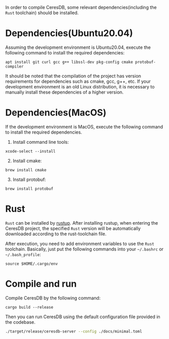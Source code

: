In order to compile CeresDB, some relevant dependencies(including the `Rust` toolchain) should be installed.

# Dependencies(Ubuntu20.04)
Assuming the development environment is Ubuntu20.04, execute the following command to install the required dependencies:
```shell
apt install git curl gcc g++ libssl-dev pkg-config cmake protobuf-compiler
```

It should be noted that the compilation of the project has version requirements for dependencies such as cmake, gcc, g++, etc. If your development environment is an old Linux distribution, it is necessary to manually install these dependencies of a higher version.

# Dependencies(MacOS)
If the development environment is MacOS, execute the following command to install the required dependencies.

1. Install command line tools:
```shell
xcode-select --install
```

2. Install cmake:
```shell
brew install cmake
```

3. Install protobuf:
```shell
brew install protobuf
```

# Rust
`Rust` can be installed by [rustup](https://rustup.rs/). After installing rustup, when entering the CeresDB project, the specified `Rust` version will be automatically downloaded according to the rust-toolchain file.

After execution, you need to add environment variables to use the `Rust` toolchain. Basically, just put the following commands into your `~/.bashrc` or `~/.bash_profile`:
```shell
source $HOME/.cargo/env
```

# Compile and run
Compile CeresDB by the following command:
```
cargo build --release
```

Then you can run CeresDB using the default configuration file provided in the codebase.
```bash
./target/release/ceresdb-server --config ./docs/minimal.toml
```

